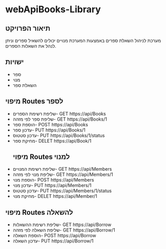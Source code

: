 # webApiBooks-Library


## תיאור הפרויקט
מערכת לניהול השאלת ספרים באמצעות המערכת מנויים יכולים להשאיל ספרים וניתן לנהל את השאלות הספרים.
## ישויות

 - ספר
 - מנוי
 - השאלת ספר
 ## מיפוי Routes לספר
 - שליפת רשימת הספרים- GET https://api/Books
 - שליפת ספר לפי מזהה- GET https://api/Books/1
 - הוספת ספר- POST  https://api/Books 
 - עדכון ספר- PUT   https://api/Books/1
 - עדכון סטטוס- PUT   https://api/Books/1/status
- מחיקת ספר- DELET  https://api/Book/1
  ## מיפוי Routes למנוי
 - שליפת רשימת המנויים- GET https://api/Members
 - שליפת מנוי לפי מזהה- GET https://api/Members/1
 - הוספת מנוי- POST  https://api/Members 
 - עדכון מנוי- PUT   https://api/Members/1
 -  עדכון סטטוס- PUT   https://api/Members/1/status
   - מחיקת מנוי- DELET  https://api/Member/1
  ## מיפוי Routes להשאלה
 - שליפת רשימת ההשאלות- GET https://api/Borrow
 - שליפת השאלה לפי מזהה- GET https://api/Borrow/1
 - הוספת השאלה- POST  https://api/Borrow 
 - עדכון השאלה- PUT   https://api/Borrow/1
 
